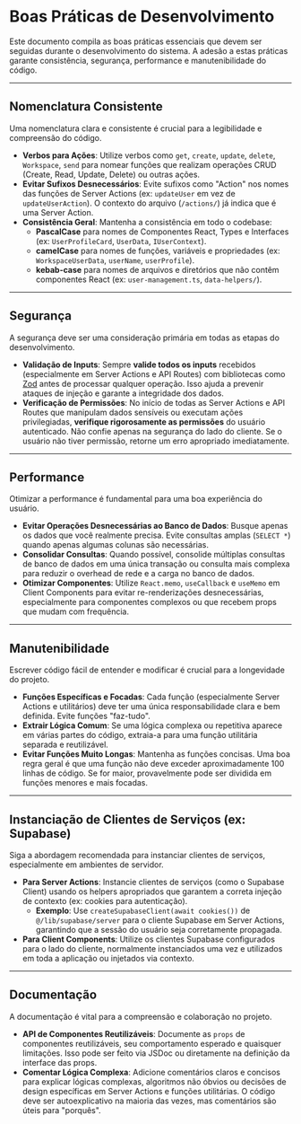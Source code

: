 # Boas Práticas de Desenvolvimento

Este documento compila as boas práticas essenciais que devem ser seguidas durante o desenvolvimento do sistema. A adesão a estas práticas garante consistência, segurança, performance e manutenibilidade do código.

---

## Nomenclatura Consistente

Uma nomenclatura clara e consistente é crucial para a legibilidade e compreensão do código.

* **Verbos para Ações**: Utilize verbos como `get`, `create`, `update`, `delete`, `Workspace`, `send` para nomear funções que realizam operações CRUD (Create, Read, Update, Delete) ou outras ações.
* **Evitar Sufixos Desnecessários**: Evite sufixos como "Action" nos nomes das funções de Server Actions (ex: `updateUser` em vez de `updateUserAction`). O contexto do arquivo (`/actions/`) já indica que é uma Server Action.
* **Consistência Geral**: Mantenha a consistência em todo o codebase:
    * **PascalCase** para nomes de Componentes React, Types e Interfaces (ex: `UserProfileCard`, `UserData`, `IUserContext`).
    * **camelCase** para nomes de funções, variáveis e propriedades (ex: `WorkspaceUserData`, `userName`, `userProfile`).
    * **kebab-case** para nomes de arquivos e diretórios que não contêm componentes React (ex: `user-management.ts`, `data-helpers/`).

---

## Segurança

A segurança deve ser uma consideração primária em todas as etapas do desenvolvimento.

* **Validação de Inputs**: Sempre **valide todos os inputs** recebidos (especialmente em Server Actions e API Routes) com bibliotecas como [Zod](https://zod.dev/) antes de processar qualquer operação. Isso ajuda a prevenir ataques de injeção e garante a integridade dos dados.
* **Verificação de Permissões**: No início de todas as Server Actions e API Routes que manipulam dados sensíveis ou executam ações privilegiadas, **verifique rigorosamente as permissões** do usuário autenticado. Não confie apenas na segurança do lado do cliente. Se o usuário não tiver permissão, retorne um erro apropriado imediatamente.

---

## Performance

Otimizar a performance é fundamental para uma boa experiência do usuário.

* **Evitar Operações Desnecessárias ao Banco de Dados**: Busque apenas os dados que você realmente precisa. Evite consultas amplas (`SELECT *`) quando apenas algumas colunas são necessárias.
* **Consolidar Consultas**: Quando possível, consolide múltiplas consultas de banco de dados em uma única transação ou consulta mais complexa para reduzir o overhead de rede e a carga no banco de dados.
* **Otimizar Componentes**: Utilize `React.memo`, `useCallback` e `useMemo` em Client Components para evitar re-renderizações desnecessárias, especialmente para componentes complexos ou que recebem props que mudam com frequência.

---

## Manutenibilidade

Escrever código fácil de entender e modificar é crucial para a longevidade do projeto.

* **Funções Específicas e Focadas**: Cada função (especialmente Server Actions e utilitários) deve ter uma única responsabilidade clara e bem definida. Evite funções "faz-tudo".
* **Extrair Lógica Comum**: Se uma lógica complexa ou repetitiva aparece em várias partes do código, extraia-a para uma função utilitária separada e reutilizável.
* **Evitar Funções Muito Longas**: Mantenha as funções concisas. Uma boa regra geral é que uma função não deve exceder aproximadamente 100 linhas de código. Se for maior, provavelmente pode ser dividida em funções menores e mais focadas.

---

## Instanciação de Clientes de Serviços (ex: Supabase)

Siga a abordagem recomendada para instanciar clientes de serviços, especialmente em ambientes de servidor.

* **Para Server Actions**: Instancie clientes de serviços (como o Supabase Client) usando os helpers apropriados que garantem a correta injeção de contexto (ex: cookies para autenticação).
    * **Exemplo**: Use `createSupabaseClient(await cookies())` de `@/lib/supabase/server` para o cliente Supabase em Server Actions, garantindo que a sessão do usuário seja corretamente propagada.
* **Para Client Components**: Utilize os clientes Supabase configurados para o lado do cliente, normalmente instanciados uma vez e utilizados em toda a aplicação ou injetados via contexto.

---

## Documentação

A documentação é vital para a compreensão e colaboração no projeto.

* **API de Componentes Reutilizáveis**: Documente as `props` de componentes reutilizáveis, seu comportamento esperado e quaisquer limitações. Isso pode ser feito via JSDoc ou diretamente na definição da interface das props.
* **Comentar Lógica Complexa**: Adicione comentários claros e concisos para explicar lógicas complexas, algoritmos não óbvios ou decisões de design específicas em Server Actions e funções utilitárias. O código deve ser autoexplicativo na maioria das vezes, mas comentários são úteis para "porquês".